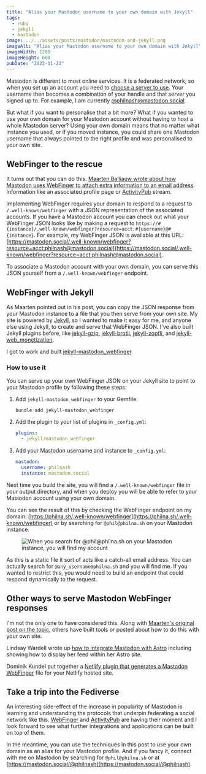 ```yaml
---
title: "Alias your Mastodon username to your own domain with Jekyll"
tags:
  - ruby
  - jekyll
  - mastodon
image: ../../assets/posts/mastodon/mastodon-and-jekyll.png
imageAlt: "Alias your Mastodon username to your own domain with Jekyll"
imageWidth: 1200
imageHeight: 600
pubDate: "2022-11-23"
---
```


Mastodon is different to most online services. It is a federated network, so when you set up an account you need to [choose a server to use](https://docs.joinmastodon.org/user/signup/). Your username then becomes a combination of your handle and that server you signed up to. For example, I am currently [@philnash@mastodon.social](https://mastodon.social/@philnash).

But what if you want to personalise that a bit more? What if you wanted to use your own domain for your Mastodon account without having to host a whole Mastodon server? Using your own domain means that no matter what instance you used, or if you moved instance, you could share one Mastodon username that always pointed to the right profile and was personalised to your own site.

## WebFinger to the rescue

It turns out that you can do this. [Maarten Balliauw wrote about how Mastodon uses WebFinger to attach extra information to an email address](https://blog.maartenballiauw.be/post/2022/11/05/mastodon-own-donain-without-hosting-server.html). Information like an associated profile page or [ActivityPub](https://activitypub.rocks/) stream.

Implementing WebFinger requires your domain to respond to a request to `/.well-known/webfinger` with a JSON representation of the associated accounts. If you have a Mastodon account you can check out what your WebFinger JSON looks like by making a request to `https://#{instance}/.well-known/webfinger?resource=acct:#{username}@#{instance}`. For example, my WebFinger JSON is available at this URL: [https://mastodon.social/.well-known/webfinger?resource=acct:philnash@mastodon.social](https://mastodon.social/.well-known/webfinger?resource=acct:philnash@mastodon.social).

To associate a Mastodon account with your own domain, you can serve this JSON yourself from a `/.well-known/webfinger` endpoint.

## WebFinger with Jekyll

As Maarten pointed out in his post, you can copy the JSON response from your Mastodon instance to a file that you then serve from your own site. My site is powered by [Jekyll](https://jekyllrb.com/), so I wanted to make it easy for me, and anyone else using Jekyll, to create and serve that WebFinger JSON. I've also built Jekyll plugins before, like [jekyll-gzip](https://github.com/philnash/jekyll-gzip), [jekyll-brotli](https://github.com/philnash/jekyll-brotli), [jekyll-zopfli](https://github.com/philnash/jekyll-zopfli), and [jekyll-web_monetization](https://github.com/philnash/jekyll-web_monetization).

I got to work and built [jekyll-mastodon_webfinger](https://github.com/philnash/jekyll-mastodon_webfinger).

### How to use it

You can serve up your own WebFinger JSON on your Jekyll site to point to your Mastodon profile by following these steps:

1. Add `jekyll-mastodon_webfinger` to your Gemfile:

   ```
   bundle add jekyll-mastodon_webfinger
   ```

2. Add the plugin to your list of plugins in `_config.yml`:

   ```yaml
   plugins:
     - jekyll/mastodon_webfinger
   ```

3. Add your Mastodon username and instance to `_config.yml`:

   ```yaml
   mastodon:
     username: philnash
     instance: mastodon.social
   ```

Next time you build the site, you will find a `/.well-known/webfinger` file in your output directory, and when you deploy you will be able to refer to your Mastodon account using your own domain.

You can see the result of this by checking the WebFinger endpoint on my domain: [https://philna.sh/.well-known/webfinger](https://philna.sh/.well-known/webfinger) or by searching for `@phil@philna.sh` on your Mastodon instance.

<figure>
  <img src="/posts/mastodon/search.png" alt="When you search for @phil@philna.sh on your Mastodon instance, you will find my account">
</figure>

As this is a static file it sort of acts like a catch-all email address. You can actually search for `@any_username@philna.sh` and you will find me. If you wanted to restrict this, you would need to build an endpoint that could respond dynamically to the request.

## Other ways to serve Mastodon WebFinger responses

I'm not the only one to have considered this. Along with [Maarten's original post on the topic](https://blog.maartenballiauw.be/post/2022/11/05/mastodon-own-donain-without-hosting-server.html), others have built tools or posted about how to do this with your own site.

Lindsay Wardell wrote up [how to integrate Mastodon with Astro](https://www.lindsaykwardell.com/blog/integrate-mastodon-with-astro) including showing how to display her feed within her Astro site.

Dominik Kundel put together a [Netlify plugin that generates a Mastodon WebFinger](https://github.com/dkundel/netlify-plugin-mastodon-alias) file for your Netlify hosted site.

## Take a trip into the Fediverse

An interesting side-effect of the increase in popularity of Mastodon is learning and understanding the protocols that underpin federating a social network like this. [WebFinger](http://webfinger.net/) and [ActivityPub](https://activitypub.rocks/) are having their moment and I look forward to see what further integrations and applications can be built on top of them.

In the meantime, you can use the techniques in this post to use your own domain as an alias for your Mastodon profile. And if you fancy it, connect with me on Mastodon by searching for `@phil@philna.sh` or at [https://mastodon.social/@philnash](https://mastodon.social/@philnash).